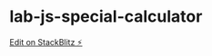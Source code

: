 # lab-js-special-calculator

[Edit on StackBlitz ⚡️](https://stackblitz.com/edit/web-platform-pbunpl)